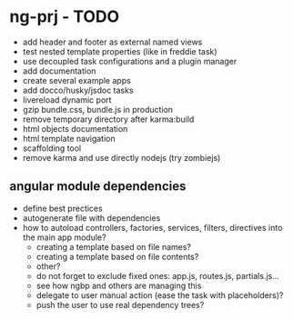 ng-prj - TODO
=============

*   add header and footer as external named views
*   test nested template properties (like in freddie task)
*   use decoupled task configurations and a plugin manager
*   add documentation
*   create several example apps
*   add docco/husky/jsdoc tasks
*   livereload dynamic port
*   gzip bundle.css, bundle.js in production
*   remove temporary directory after karma:build
*   html objects documentation
*   html template navigation
*   scaffolding tool
*   remove karma and use directly nodejs (try zombiejs)

angular module dependencies
---------------------------

*   define best prectices
*   autogenerate file with dependencies
*   how to autoload controllers, factories, services, filters, directives
    into the main app module?
    *   creating a template based on file names?
    *   creating a template based on file contents?
    *   other?
    *   do not forget to exclude fixed ones: app.js, routes.js, partials.js...
    *   see how ngbp and others are managing this
    *   delegate to user manual action (ease the task with placeholders)?
    *   push the user to use real dependency trees?

